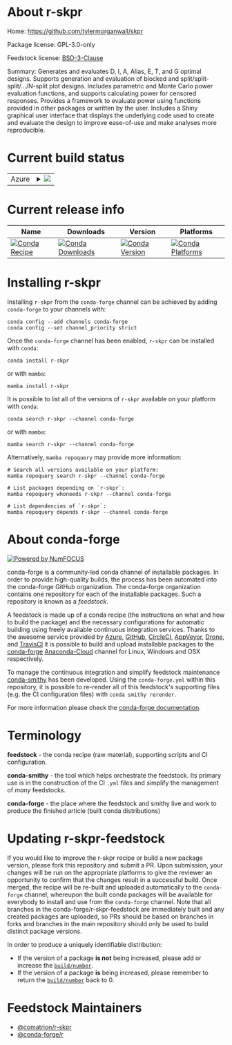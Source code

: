 About r-skpr
============

Home: https://github.com/tylermorganwall/skpr

Package license: GPL-3.0-only

Feedstock license: [BSD-3-Clause](https://github.com/conda-forge/r-skpr-feedstock/blob/main/LICENSE.txt)

Summary: Generates and evaluates D, I, A, Alias, E, T, and G optimal designs. Supports generation and evaluation of blocked and split/split-split/.../N-split plot designs. Includes parametric and Monte Carlo power evaluation functions, and supports calculating power for censored responses. Provides a framework to evaluate power using functions provided in other packages or written by the user. Includes a Shiny graphical user interface that displays the underlying code used to create and evaluate the design to improve ease-of-use and make analyses more reproducible.

Current build status
====================


<table>
    
  <tr>
    <td>Azure</td>
    <td>
      <details>
        <summary>
          <a href="https://dev.azure.com/conda-forge/feedstock-builds/_build/latest?definitionId=9274&branchName=main">
            <img src="https://dev.azure.com/conda-forge/feedstock-builds/_apis/build/status/r-skpr-feedstock?branchName=main">
          </a>
        </summary>
        <table>
          <thead><tr><th>Variant</th><th>Status</th></tr></thead>
          <tbody><tr>
              <td>linux_64_r_base4.0</td>
              <td>
                <a href="https://dev.azure.com/conda-forge/feedstock-builds/_build/latest?definitionId=9274&branchName=main">
                  <img src="https://dev.azure.com/conda-forge/feedstock-builds/_apis/build/status/r-skpr-feedstock?branchName=main&jobName=linux&configuration=linux_64_r_base4.0" alt="variant">
                </a>
              </td>
            </tr><tr>
              <td>linux_64_r_base4.1</td>
              <td>
                <a href="https://dev.azure.com/conda-forge/feedstock-builds/_build/latest?definitionId=9274&branchName=main">
                  <img src="https://dev.azure.com/conda-forge/feedstock-builds/_apis/build/status/r-skpr-feedstock?branchName=main&jobName=linux&configuration=linux_64_r_base4.1" alt="variant">
                </a>
              </td>
            </tr><tr>
              <td>osx_64_r_base4.0</td>
              <td>
                <a href="https://dev.azure.com/conda-forge/feedstock-builds/_build/latest?definitionId=9274&branchName=main">
                  <img src="https://dev.azure.com/conda-forge/feedstock-builds/_apis/build/status/r-skpr-feedstock?branchName=main&jobName=osx&configuration=osx_64_r_base4.0" alt="variant">
                </a>
              </td>
            </tr><tr>
              <td>osx_64_r_base4.1</td>
              <td>
                <a href="https://dev.azure.com/conda-forge/feedstock-builds/_build/latest?definitionId=9274&branchName=main">
                  <img src="https://dev.azure.com/conda-forge/feedstock-builds/_apis/build/status/r-skpr-feedstock?branchName=main&jobName=osx&configuration=osx_64_r_base4.1" alt="variant">
                </a>
              </td>
            </tr><tr>
              <td>win_64_r_base4.0</td>
              <td>
                <a href="https://dev.azure.com/conda-forge/feedstock-builds/_build/latest?definitionId=9274&branchName=main">
                  <img src="https://dev.azure.com/conda-forge/feedstock-builds/_apis/build/status/r-skpr-feedstock?branchName=main&jobName=win&configuration=win_64_r_base4.0" alt="variant">
                </a>
              </td>
            </tr><tr>
              <td>win_64_r_base4.1</td>
              <td>
                <a href="https://dev.azure.com/conda-forge/feedstock-builds/_build/latest?definitionId=9274&branchName=main">
                  <img src="https://dev.azure.com/conda-forge/feedstock-builds/_apis/build/status/r-skpr-feedstock?branchName=main&jobName=win&configuration=win_64_r_base4.1" alt="variant">
                </a>
              </td>
            </tr>
          </tbody>
        </table>
      </details>
    </td>
  </tr>
</table>

Current release info
====================

| Name | Downloads | Version | Platforms |
| --- | --- | --- | --- |
| [![Conda Recipe](https://img.shields.io/badge/recipe-r--skpr-green.svg)](https://anaconda.org/conda-forge/r-skpr) | [![Conda Downloads](https://img.shields.io/conda/dn/conda-forge/r-skpr.svg)](https://anaconda.org/conda-forge/r-skpr) | [![Conda Version](https://img.shields.io/conda/vn/conda-forge/r-skpr.svg)](https://anaconda.org/conda-forge/r-skpr) | [![Conda Platforms](https://img.shields.io/conda/pn/conda-forge/r-skpr.svg)](https://anaconda.org/conda-forge/r-skpr) |

Installing r-skpr
=================

Installing `r-skpr` from the `conda-forge` channel can be achieved by adding `conda-forge` to your channels with:

```
conda config --add channels conda-forge
conda config --set channel_priority strict
```

Once the `conda-forge` channel has been enabled, `r-skpr` can be installed with `conda`:

```
conda install r-skpr
```

or with `mamba`:

```
mamba install r-skpr
```

It is possible to list all of the versions of `r-skpr` available on your platform with `conda`:

```
conda search r-skpr --channel conda-forge
```

or with `mamba`:

```
mamba search r-skpr --channel conda-forge
```

Alternatively, `mamba repoquery` may provide more information:

```
# Search all versions available on your platform:
mamba repoquery search r-skpr --channel conda-forge

# List packages depending on `r-skpr`:
mamba repoquery whoneeds r-skpr --channel conda-forge

# List dependencies of `r-skpr`:
mamba repoquery depends r-skpr --channel conda-forge
```


About conda-forge
=================

[![Powered by
NumFOCUS](https://img.shields.io/badge/powered%20by-NumFOCUS-orange.svg?style=flat&colorA=E1523D&colorB=007D8A)](https://numfocus.org)

conda-forge is a community-led conda channel of installable packages.
In order to provide high-quality builds, the process has been automated into the
conda-forge GitHub organization. The conda-forge organization contains one repository
for each of the installable packages. Such a repository is known as a *feedstock*.

A feedstock is made up of a conda recipe (the instructions on what and how to build
the package) and the necessary configurations for automatic building using freely
available continuous integration services. Thanks to the awesome service provided by
[Azure](https://azure.microsoft.com/en-us/services/devops/), [GitHub](https://github.com/),
[CircleCI](https://circleci.com/), [AppVeyor](https://www.appveyor.com/),
[Drone](https://cloud.drone.io/welcome), and [TravisCI](https://travis-ci.com/)
it is possible to build and upload installable packages to the
[conda-forge](https://anaconda.org/conda-forge) [Anaconda-Cloud](https://anaconda.org/)
channel for Linux, Windows and OSX respectively.

To manage the continuous integration and simplify feedstock maintenance
[conda-smithy](https://github.com/conda-forge/conda-smithy) has been developed.
Using the ``conda-forge.yml`` within this repository, it is possible to re-render all of
this feedstock's supporting files (e.g. the CI configuration files) with ``conda smithy rerender``.

For more information please check the [conda-forge documentation](https://conda-forge.org/docs/).

Terminology
===========

**feedstock** - the conda recipe (raw material), supporting scripts and CI configuration.

**conda-smithy** - the tool which helps orchestrate the feedstock.
                   Its primary use is in the construction of the CI ``.yml`` files
                   and simplify the management of *many* feedstocks.

**conda-forge** - the place where the feedstock and smithy live and work to
                  produce the finished article (built conda distributions)


Updating r-skpr-feedstock
=========================

If you would like to improve the r-skpr recipe or build a new
package version, please fork this repository and submit a PR. Upon submission,
your changes will be run on the appropriate platforms to give the reviewer an
opportunity to confirm that the changes result in a successful build. Once
merged, the recipe will be re-built and uploaded automatically to the
`conda-forge` channel, whereupon the built conda packages will be available for
everybody to install and use from the `conda-forge` channel.
Note that all branches in the conda-forge/r-skpr-feedstock are
immediately built and any created packages are uploaded, so PRs should be based
on branches in forks and branches in the main repository should only be used to
build distinct package versions.

In order to produce a uniquely identifiable distribution:
 * If the version of a package **is not** being increased, please add or increase
   the [``build/number``](https://docs.conda.io/projects/conda-build/en/latest/resources/define-metadata.html#build-number-and-string).
 * If the version of a package **is** being increased, please remember to return
   the [``build/number``](https://docs.conda.io/projects/conda-build/en/latest/resources/define-metadata.html#build-number-and-string)
   back to 0.

Feedstock Maintainers
=====================

* [@comatrion/r-skpr](https://github.com/comatrion/r-skpr/)
* [@conda-forge/r](https://github.com/conda-forge/r/)

